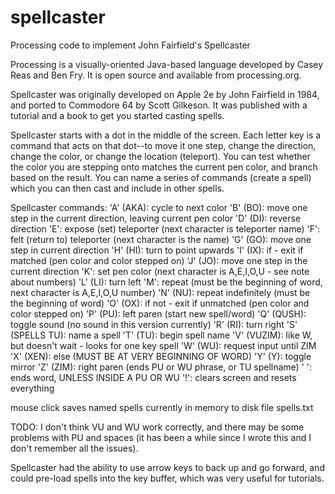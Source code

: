 # spellcaster
Processing code to implement John Fairfield's Spellcaster

Processing is a visually-oriented Java-based language developed by 
Casey Reas and Ben Fry. It is open source and available from processing.org.

Spellcaster was originally developed on Apple 2e by John Fairfield in 1984, 
and ported to Commodore 64 by Scott Gilkeson. It was published with a tutorial 
and a book to get you started casting spells.

Spellcaster starts with a dot in the middle of the screen. Each letter key is a 
command that acts on that dot--to move it one step, change the direction,
change the color, or change the location (teleport). You can test whether the
color you are stepping onto matches the current pen color, and branch based
on the result. You can name a series of commands (create a spell) which you
can then cast and include in other spells.

Spellcaster commands:
'A' (AKA): cycle to next color
'B' (BO): move one step in the current direction, leaving current pen color
'D' (DI): reverse direction
'E': expose (set) teleporter (next character is teleporter name)
'F': felt (return to) teleporter (next character is the name)
'G' (GO): move one step in current direction
'H' (HI): turn to point upwards
'I' (IX): if - exit if matched (pen color and color stepped on)
'J' (JO): move one step in the current direction
'K': set pen color (next character is A,E,I,O,U - see note about numbers)
'L' (LI): turn left
'M': repeat (must be the beginning of word, next character is A,E,I,O,U number)
'N' (NU): repeat indefinitely (must be the beginning of word)
'O' (OX): if not - exit if unmatched (pen color and color stepped on)
'P' (PU): left paren (start new spell/word)
'Q' (QUSH): toggle sound (no sound in this version currently)
'R' (RI): turn right
'S' (SPELLS TU): name a spell
'T' (TU): begin spell name
'V' (VUZIM): like W, but doesn't wait - looks for one key spell
'W' (WU): request input until ZIM
'X' (XEN): else (MUST BE AT VERY BEGINNING OF WORD)
'Y' (Y): toggle mirror
'Z' (ZIM): right paren (ends PU or WU phrase, or TU spellname)
' ': ends word, UNLESS INSIDE A PU OR WU
'!': clears screen and resets everything

mouse click saves named spells currently in memory to disk file spells.txt

TODO: I don't think VU and WU work correctly, and there may be some problems 
with PU and spaces (it has been a while since I wrote this and I don't remember
all the issues).

Spellcaster had the ability to use arrow keys to back up and go forward, and
could pre-load spells into the key buffer, which was very useful for tutorials.